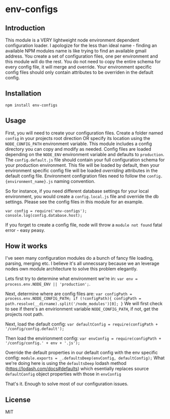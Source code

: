 # env-configs

Introduction
------------

This module is a VERY lightweight node environment dependent configuration loader. I apologize for the less than ideal name - finding an available NPM modules name is like trying to find an available gmail address. You create a set of configuration files, one per environment and this module will do the rest. You do not need to copy the entire schema for every config file, it will merge and override. Your environment specific config files should only contain attributes to be overriden in the default config. 

Installation
------------
`npm install env-configs`

Usage
-----
First, you will need to create your configuration files. Create a folder named `config` in your projects root direction OR specify its location using the `NODE_CONFIG_PATH` environment variable. 
This module includes a config directory you can copy and modify as needed.
Config files are loaded depending on the `NODE_ENV` environment variable and defaults to `production`. The `config.default.js` file should contain your full configuration schema for your production environment. 
This file will be loaded by default, then your environment specific config file will be loaded *overriding* attributes in the default config file. Environment configration files need to follow the `config.{environment_name}.js` naming convention. 

So for instance, if you need different database settings for your local environment, you would create a `config.local.js` file and override the db settings. Please see the config files in this module for an example.

`
    var config = require('env-configs');
    console.log(config.database.host);
`

If you forget to create a config file, node will throw a `module not found` fatal error - easy peasy.

How it works
------------
I've seen many configuration modules do a bunch of fancy file loading, parsing, merging etc. I believe it's all unnecssary because we an leverage nodes own module architecture to solve this problem elegantly. 

Lets first try to determine what environment we're in:
`var env = process.env.NODE_ENV || 'production';`.

Next, determine where are config files are:
`
var configPath = process.env.NODE_CONFIG_PATH;
if (!configPath){
    configPath = path.resolve(__dirname).split('/node_modules')[0];
}
`
We will first check to see if there's an envirionment variable `NODE_CONFIG_PATH`, if not, get the projects root path.

Next, load the default config:
`var defaultConfig = require(configPath + '/config/config.default');`

Then load the envirionment config:
`var envConfig = require(configPath + '/config/config.' + env + '.js');`

Override the default properties in our default config with the env specific config:
`module.exports = _.defaultsDeep(envConfig, defaultConfig);`
What we're doing here is using the `defaultsDeep` lodash method (https://lodash.com/docs#defaults) which esentially replaces source `defaultConfig` object properties with those in `envConfig`

That's it. Enough to solve most of our configuration issues.

License
-------
MIT